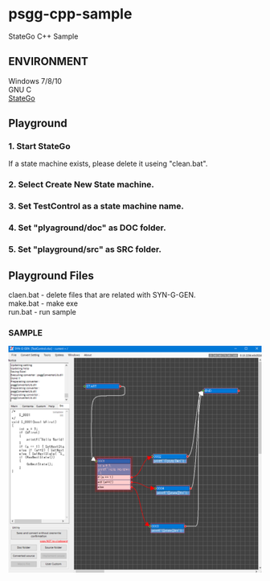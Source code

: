 # psgg-cpp-sample
StateGo C++ Sample

## ENVIRONMENT

Windows 7/8/10  
GNU C  
[StateGo](https://statego.programanic.com/index-e.html)

## Playground

### 1. Start StateGo

If a state machine exists, please delete it useing "clean.bat".

### 2. Select Create New State machine.

### 3. Set TestControl as a state machine name.

### 4. Set "plyaground/doc"  as DOC folder.

### 5. Set "playground/src" as SRC folder.

## Playground Files

claen.bat - delete files that are related with SYN-G-GEN.  
make.bat  - make exe  
run.bat   - run sample  

### SAMPLE

![](https://raw.githubusercontent.com/NNNIC/psgg-cpp-sample/master/wiki/sample.png)

